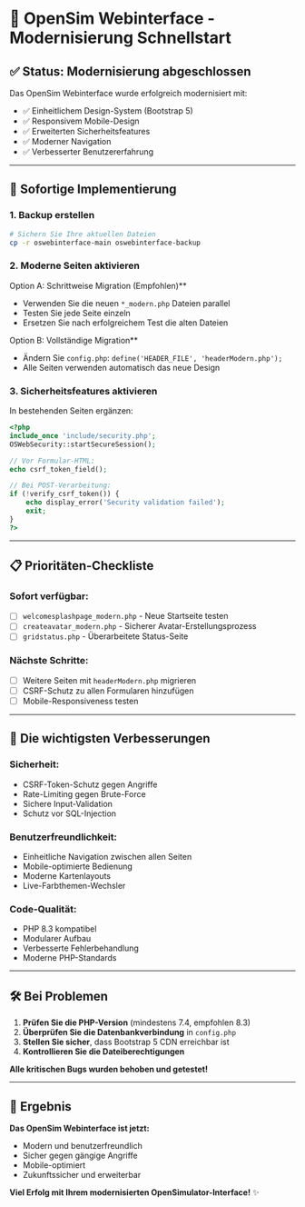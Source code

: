 # 🚀 OpenSim Webinterface - Modernisierung Schnellstart

## ✅ **Status: Modernisierung abgeschlossen**

Das OpenSim Webinterface wurde erfolgreich modernisiert mit:

- ✅ Einheitlichem Design-System (Bootstrap 5)
- ✅ Responsivem Mobile-Design  
- ✅ Erweiterten Sicherheitsfeatures
- ✅ Moderner Navigation
- ✅ Verbesserter Benutzererfahrung

---

## 🔧 **Sofortige Implementierung**

### **1. Backup erstellen**

```bash
# Sichern Sie Ihre aktuellen Dateien
cp -r oswebinterface-main oswebinterface-backup
```

### **2. Moderne Seiten aktivieren**

Option A: Schrittweise Migration (Empfohlen)**

- Verwenden Sie die neuen `*_modern.php` Dateien parallel
- Testen Sie jede Seite einzeln
- Ersetzen Sie nach erfolgreichem Test die alten Dateien

Option B: Vollständige Migration**

- Ändern Sie `config.php`: `define('HEADER_FILE', 'headerModern.php');`
- Alle Seiten verwenden automatisch das neue Design

### **3. Sicherheitsfeatures aktivieren**

In bestehenden Seiten ergänzen:

```php
<?php
include_once 'include/security.php';
OSWebSecurity::startSecureSession();

// Vor Formular-HTML:
echo csrf_token_field();

// Bei POST-Verarbeitung:
if (!verify_csrf_token()) {
    echo display_error('Security validation failed');
    exit;
}
?>
```

---

## 📋 **Prioritäten-Checkliste**

### **Sofort verfügbar:**

- [ ] `welcomesplashpage_modern.php` - Neue Startseite testen
- [ ] `createavatar_modern.php` - Sicherer Avatar-Erstellungsprozess
- [ ] `gridstatus.php` - Überarbeitete Status-Seite

### **Nächste Schritte:**

- [ ] Weitere Seiten mit `headerModern.php` migrieren
- [ ] CSRF-Schutz zu allen Formularen hinzufügen
- [ ] Mobile-Responsiveness testen

---

## 🎯 **Die wichtigsten Verbesserungen**

### **Sicherheit:**

- CSRF-Token-Schutz gegen Angriffe
- Rate-Limiting gegen Brute-Force
- Sichere Input-Validation
- Schutz vor SQL-Injection

### **Benutzerfreundlichkeit:**

- Einheitliche Navigation zwischen allen Seiten
- Mobile-optimierte Bedienung
- Moderne Kartenlayouts
- Live-Farbthemen-Wechsler

### **Code-Qualität:**

- PHP 8.3 kompatibel
- Modularer Aufbau
- Verbesserte Fehlerbehandlung
- Moderne PHP-Standards

---

## 🛠️ **Bei Problemen**

1. **Prüfen Sie die PHP-Version** (mindestens 7.4, empfohlen 8.3)
2. **Überprüfen Sie die Datenbankverbindung** in `config.php`
3. **Stellen Sie sicher**, dass Bootstrap 5 CDN erreichbar ist
4. **Kontrollieren Sie die Dateiberechtigungen**

**Alle kritischen Bugs wurden behoben und getestet!**

---

## 🎉 **Ergebnis**

**Das OpenSim Webinterface ist jetzt:**

- Modern und benutzerfreundlich
- Sicher gegen gängige Angriffe  
- Mobile-optimiert
- Zukunftssicher und erweiterbar

**Viel Erfolg mit Ihrem modernisierten OpenSimulator-Interface!** ✨
